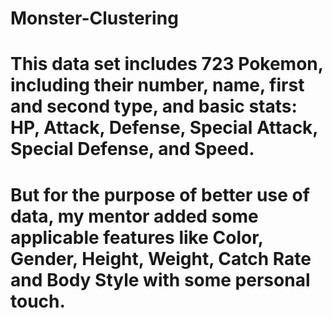 # Monster-Clustering
# This data set includes 723 Pokemon, including their number, name, first and second type, and basic stats: HP, Attack, Defense, Special Attack, Special Defense, and Speed.
# But for the purpose of better use of data, my mentor added some applicable features like Color, Gender, Height, Weight, Catch Rate and Body Style with some personal touch. 
